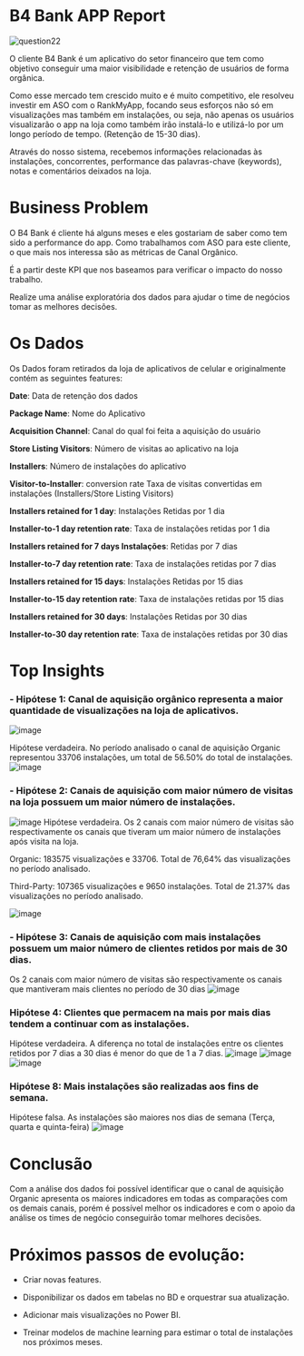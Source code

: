 # B4 Bank APP Report

![question22](/images/app.jpg)

O cliente B4 Bank é um aplicativo do setor financeiro que tem como objetivo conseguir uma maior visibilidade e retenção de usuários de forma orgânica.

 Como esse mercado tem crescido muito e é muito competitivo, ele resolveu investir em ASO com o RankMyApp, focando seus esforços não só em visualizações mas também em instalações, ou seja, não apenas os usuários visualizarão o app na loja como também irão instalá-lo e utilizá-lo por um longo período de tempo. (Retenção de 15-30 dias).

 Através do nosso sistema, recebemos informações relacionadas às instalações, concorrentes, performance das palavras-chave (keywords), notas e comentários deixados na loja.

 # Business Problem

 O B4 Bank é cliente há alguns meses e eles gostariam de saber como tem sido a performance do app. Como trabalhamos com ASO para este cliente, o que mais nos interessa são as métricas de Canal Orgânico.
 
  É a partir deste KPI que nos baseamos para verificar o impacto do nosso trabalho.

  Realize uma análise exploratória dos dados para ajudar o time de negócios tomar as melhores decisões. 

  # Os Dados

  Os Dados foram retirados da loja de aplicativos de celular e originalmente contém as seguintes features:

**Date**: Data de retenção dos dados

**Package Name**:	Nome do Aplicativo

**Acquisition Channel**:	Canal do qual foi feita a aquisição do usuário

**Store Listing Visitors**:	Número de visitas ao aplicativo na loja

**Installers**:	Número de instalações do aplicativo

**Visitor-to-Installer**: conversion rate	Taxa de visitas convertidas em instalações (Installers/Store Listing Visitors)

**Installers retained for 1 day**:	Instalações Retidas por 1 dia

**Installer-to-1 day retention rate**:	Taxa de instalações retidas por 1 dia

**Installers retained for 7 days	Instalações**: Retidas por 7 dias

**Installer-to-7 day retention rate**:	Taxa de instalações retidas por 7 dias

**Installers retained for 15 days**:	Instalações Retidas por 15 dias

**Installer-to-15 day retention rate**:	Taxa de instalações retidas por 15 dias

**Installers retained for 30 days**:	Instalações Retidas por 30 dias

**Installer-to-30 day retention rate**:	Taxa de instalações retidas por 30 dias

# Top Insights
### **- Hipótese 1: Canal de aquisição orgânico representa a maior quantidade de visualizações na loja de aplicativos.** 
![image](/images/bar_total_instalacoes.png)

Hipótese verdadeira. No período analisado o canal de aquisição Organic representou 33706 instalações, um total de 56.50% do total de instalações.
![image](/images/pie_total_visualizacoes.png)

### **- Hipótese 2: Canais de aquisição com maior número de visitas na loja possuem um maior número de instalações.**

![image](/images/bar_total_visualizacoes.png)
Hipótese verdadeira. Os 2 canais com maior número de visitas são respectivamente os canais que tiveram um maior número de instalações após visita na loja. 

Organic: 183575 visualizações e 33706. Total de 76,64% das visualizações no período analisado.

Third-Party: 107365 visualizações e 9650 instalações. Total de 21.37% das visualizações no período analisado.

![image](/images/pie_total_visualizacoes.png)

### **- Hipótese 3: Canais de aquisição com mais instalações possuem um maior número de clientes retidos por mais de 30 dias.**

Os 2 canais com maior número de visitas são respectivamente os canais que mantiveram mais clientes no período de 30 dias
![image](/images/bar_retidas_30.png)

### Hipótese 4: Clientes que permacem na mais por mais dias tendem a continuar com as instalações.

Hipótese verdadeira. A diferença no total de instalações entre os clientes retidos por 7 dias a 30 dias é menor do que de 1 a 7 dias.
![image](/images/bar_1_7_dif.png)
![image](/images/bar_7_15_dif.png)
![image](/images/bar_15_30_dif.png)

### Hipótese 8: Mais instalações são realizadas aos fins de semana.

Hipótese falsa. As instalações são maiores nos dias de semana (Terça, quarta e quinta-feira)
![image](/images/bar_instalacoes_semana.png)

# Conclusão
Com a análise dos dados foi possível identificar que o canal de aquisição Organic apresenta os maiores indicadores em todas as comparações com os demais canais, porém é possível melhor os indicadores e com o apoio da análise os times de negócio conseguirão tomar melhores decisões.

# Próximos passos de evolução:
- Criar novas features.

- Disponibilizar os dados em tabelas no BD e orquestrar sua atualização.

- Adicionar mais visualizações no Power BI.

- Treinar modelos de machine learning para estimar o total de instalações nos próximos meses.
